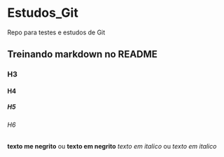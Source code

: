 # Estudos_Git
Repo para testes e estudos de Git

## Treinando markdown no README

### H3
#### H4
##### H5
###### H6

**texto me negrito** ou __texto em negrito__
*texto em italico*  ou  _texto em italico_


